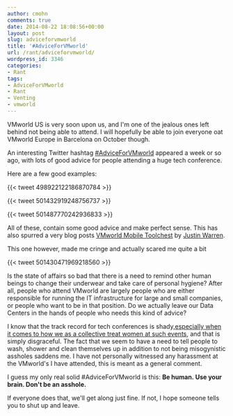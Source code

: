 ```yaml
---
author: cmohn
comments: true
date: 2014-08-22 18:08:56+00:00
layout: post
slug: adviceforvmworld
title: '#AdviceForVMworld'
url: /rant/adviceforvmworld/
wordpress_id: 3346
categories:
- Rant
tags:
- AdviceForVMworld
- Rant
- Venting
- vmworld
---
```


VMworld US is very soon upon us, and I'm one of the jealous ones left behind not being able to attend. I will hopefully be able to join everyone oat VMworld Europe in Barcelona on October though.

An interesting Twitter hashtag [#AdviceForVMworld](https://twitter.com/search?q=%23AdviceForVMworld&src=tyah) appeared a week or so ago, with lots of good advice for people attending a huge tech conference.

Here are a few good examples:

<!--more-->




{{< tweet 498922122186870784 >}}

{{< tweet 501432919248756737 >}}

{{< tweet 501487770242936833 >}}



All of these, contain some good advice and make perfect sense. This has also spurred a very blog posts [VMworld Mobile Toolchest](http://www.eigenmagic.com/2014/08/15/vmworld-mobile-toolchest/) by [Justin Warren](https://twitter.com/jpwarren).

This one however, made me cringe and actually scared me quite a bit

{{< tweet 501430471969218560 >}}

Is the state of affairs so bad that there is a need to remind other human beings to change their underwear and take care of personal hygiene? After all, people who attend VMworld are largely people who are either responsible for running the IT infrastructure for large and small companies, or people who want to be in that position. Do we actually leave our Data Centers in the hands of people who needs this kind of advice?

I know that the track record for tech conferences is shady,[especially when it comes to how we as a collective treat women at such events](http://www.buzzfeed.com/courtneystanton/a-woman-walks-into-a-tech-conference), and that is simply disgraceful. The fact that we seem to have a need to tell people to wash, shower and clean themselves up in addition to not being misogynistic assholes saddens me. I have not personally witnessed any harassment at the VMworld's I have attended, this is meant as a general comment.

I guess my only real solid #AdviceForVMworld is this:
**Be human. Use your brain. Don't be an asshole.**

If everyone does that, we'll get along just fine. If not, I hope someone tells you to shut up and leave.
